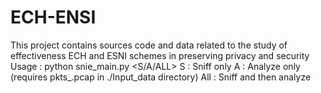 # ECH-ENSI
This project contains sources code and data related to the study of effectiveness ECH and ESNI schemes in preserving privacy and security 
Usage : python snie_main.py <S/A/ALL>
S : Sniff only
A : Analyze only (requires pkts_<sniff time>.pcap in ./Input_data directory)
All : Sniff and then analyze
